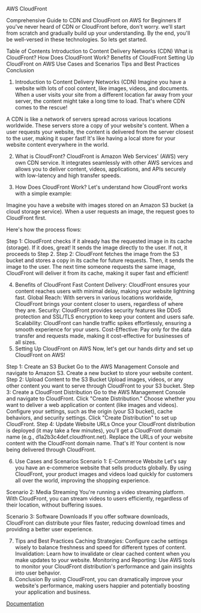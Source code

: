 AWS CloudFront

Comprehensive Guide to CDN and CloudFront on AWS for Beginners
If you've never heard of CDN or CloudFront before, don't worry. we'll start from scratch and gradually build up your understanding. By the end, you'll be well-versed in these technologies. So lets get started.

Table of Contents
Introduction to Content Delivery Networks (CDN)
What is CloudFront?
How Does CloudFront Work?
Benefits of CloudFront
Setting Up CloudFront on AWS
Use Cases and Scenarios
Tips and Best Practices
Conclusion
1. Introduction to Content Delivery Networks (CDN)
Imagine you have a website with lots of cool content, like images, videos, and documents. When a user visits your site from a different location far away from your server, the content might take a long time to load. That's where CDN comes to the rescue!

A CDN is like a network of servers spread across various locations worldwide. These servers store a copy of your website's content. When a user requests your website, the content is delivered from the server closest to the user, making it super fast! It's like having a local store for your website content everywhere in the world.

2. What is CloudFront?
CloudFront is Amazon Web Services' (AWS) very own CDN service. It integrates seamlessly with other AWS services and allows you to deliver content, videos, applications, and APIs securely with low-latency and high transfer speeds.

3. How Does CloudFront Work?
Let's understand how CloudFront works with a simple example:

Imagine you have a website with images stored on an Amazon S3 bucket (a cloud storage service). When a user requests an image, the request goes to CloudFront first.

Here's how the process flows:

Step 1: CloudFront checks if it already has the requested image in its cache (storage). If it does, great! It sends the image directly to the user. If not, it proceeds to Step 2.
Step 2: CloudFront fetches the image from the S3 bucket and stores a copy in its cache for future requests. Then, it sends the image to the user.
The next time someone requests the same image, CloudFront will deliver it from its cache, making it super fast and efficient!

4. Benefits of CloudFront
Fast Content Delivery: CloudFront ensures your content reaches users with minimal delay, making your website lightning fast.
Global Reach: With servers in various locations worldwide, CloudFront brings your content closer to users, regardless of where they are.
Security: CloudFront provides security features like DDoS protection and SSL/TLS encryption to keep your content and users safe.
Scalability: CloudFront can handle traffic spikes effortlessly, ensuring a smooth experience for your users.
Cost-Effective: Pay only for the data transfer and requests made, making it cost-effective for businesses of all sizes.
5. Setting Up CloudFront on AWS
Now, let's get our hands dirty and set up CloudFront on AWS!

Step 1: Create an S3 Bucket
Go to the AWS Management Console and navigate to Amazon S3.
Create a new bucket to store your website content.
Step 2: Upload Content to the S3 Bucket
Upload images, videos, or any other content you want to serve through CloudFront to your S3 bucket.
Step 3: Create a CloudFront Distribution
Go to the AWS Management Console and navigate to CloudFront.
Click "Create Distribution."
Choose whether you want to deliver a web application or content (like images and videos).
Configure your settings, such as the origin (your S3 bucket), cache behaviors, and security settings.
Click "Create Distribution" to set up CloudFront.
Step 4: Update Website URLs
Once your CloudFront distribution is deployed (it may take a few minutes), you'll get a CloudFront domain name (e.g., d1a2b3c4def.cloudfront.net).
Replace the URLs of your website content with the CloudFront domain name.
That's it! Your content is now being delivered through CloudFront.

6. Use Cases and Scenarios
Scenario 1: E-Commerce Website
Let's say you have an e-commerce website that sells products globally. By using CloudFront, your product images and videos load quickly for customers all over the world, improving the shopping experience.

Scenario 2: Media Streaming
You're running a video streaming platform. With CloudFront, you can stream videos to users efficiently, regardless of their location, without buffering issues.

Scenario 3: Software Downloads
If you offer software downloads, CloudFront can distribute your files faster, reducing download times and providing a better user experience.

7. Tips and Best Practices
Caching Strategies: Configure cache settings wisely to balance freshness and speed for different types of content.
Invalidation: Learn how to invalidate or clear cached content when you make updates to your website.
Monitoring and Reporting: Use AWS tools to monitor your CloudFront distribution's performance and gain insights into user behavior.
8. Conclusion
By using CloudFront, you can dramatically improve your website's performance, making users happier and potentially boosting your application and business.


[Documentation](https://docs.aws.amazon.com/AmazonCloudFront/latest/DeveloperGuide/GettingStarted.html)
